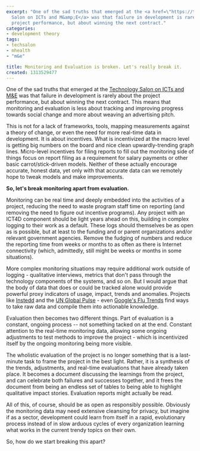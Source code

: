 ```yaml
---
excerpt: "One of the sad truths that emerged at the <a href=\"https://technologysalon.org/2011/07/what-are-effecitve-ict-tools-f.html\">Technology
  Salon on ICTs and M&amp;E</a> was that failure in development is rarely about the
  project performance, but about winning the next contract."
categories:
- development theory
tags:
- techsalon
- mhealth
- "m&e"

title: Monitoring and Evaluation is broken. Let's really break it.
created: 1313529477
---
```

One of the sad truths that emerged at the <a href="https://technologysalon.org/2011/07/what-are-effecitve-ict-tools-f.html">Technology Salon on ICTs and M&amp;E</a> was that failure in development is rarely about the project performance, but about winning the next contract.  This means that monitoring and evaluation is less about tracking and improving progress towards social change and more about weaving an advertising pitch.

This is not for a lack of frameworks, tools, mapping measurements against a theory of change, or even the need for more real-time data in development.  It is about incentives.  What is incentivized at the macro level is getting big numbers on the board and nice clean upwardly-trending graph lines.  Micro-level incentives for filing reports to fill out the monitoring side of things focus on report filing as a requirement for salary payments or other basic carrot/stick-driven models.  Neither of these actually encourage accurate, honest data, yet only with that accurate data can we remotely hope to tweak models and make improvements.

<strong>So, let's break monitoring apart from evaluation.</strong>
<!--break-->
Monitoring can be real time and deeply embedded into the activities of a project, reducing the need to waste program staff time on reporting (and removing the need to figure out incentive programs). Any project with an ICT4D component should be light years ahead on this, building in complex logging to their work as a default. These logs should themselves be as open as is possible, but at least to the funding and or parent organizations and/or relevant government agencies.  Remove the fudging of numbers and reduce the reporting time from weeks or months to as often as there is Internet connectivity (which, admittedly, still might be weeks or months in some situations).

More complex monitoring situations may require additional work outside of logging - qualitative interviews, metrics that don't pass through the technology components of the systems, and so on.  But I would argue that the body of data that does or could be tracked alone would provide powerful proxy indicators of usage, impact, trends and anomalies.  Projects like <a href="https://instedd.org/">Instedd</a> and the <a href="/blog/2010/12/pulsecamp_building_a_vital">UN Global Pulse</a> - even <a href="https://www.google.org/flutrends/">Google's Flu Trends</a> find ways to take raw data and compile them into actionable knowledge.

Evaluation then becomes two different things.  Part of evaluation is a constant, ongoing process -- not something tacked on at the end. Constant attention to the real-time monitoring data, allowing some ongoing adjustments to test methods to improve the project - which is incentivized itself by the ongoing monitoring being more visible.

The wholistic evaluation of the project is no longer something that is a last-minute task to frame  the project in the best light.  Rather, it is a synthesis of the trends, adjustments, and real-time evaluations that have already taken place.  It becomes a document discussing the learnings from the project, and can celebrate both failures and successes together, and it frees the document from being an endless set of tables to being able to highlight qualitative impact stories.  Evaluation reports might actually be read.

All of this, of course, should be as open as responsibly possible.  Obviously the monitoring data may need extensive cleansing for privacy, but imagine if as a sector, development could learn from itself in a rapid, evolutionary process instead of in slow arduous cycles of every organization learning what works in the current trendy topics on their own.

So, how do we start breaking this apart?
